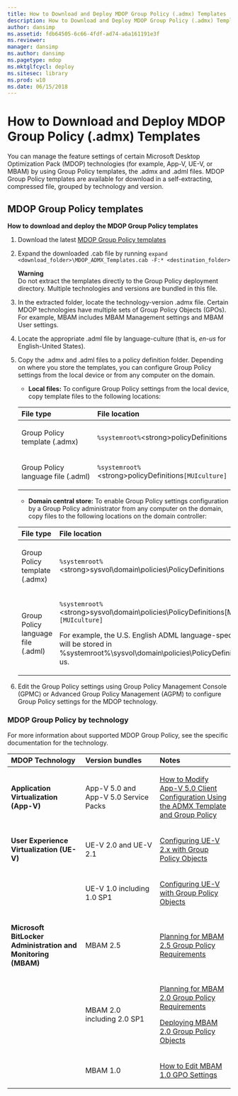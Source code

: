 ```yaml
---
title: How to Download and Deploy MDOP Group Policy (.admx) Templates
description: How to Download and Deploy MDOP Group Policy (.admx) Templates
author: dansimp
ms.assetid: fdb64505-6c66-4fdf-ad74-a6a161191e3f
ms.reviewer: 
manager: dansimp
ms.author: dansimp
ms.pagetype: mdop
ms.mktglfcycl: deploy
ms.sitesec: library
ms.prod: w10
ms.date: 06/15/2018
---
```



# How to Download and Deploy MDOP Group Policy (.admx) Templates


You can manage the feature settings of certain Microsoft Desktop Optimization Pack (MDOP) technologies (for example, App-V, UE-V, or MBAM) by using Group Policy templates, the .admx and .adml files. MDOP Group Policy templates are available for download in a self-extracting, compressed file, grouped by technology and version.

## MDOP Group Policy templates

**How to download and deploy the MDOP Group Policy templates**

1. Download the latest [MDOP Group Policy templates](https://www.microsoft.com/download/details.aspx?id=55531) 

2. Expand the downloaded .cab file by running `expand <download_folder>\MDOP_ADMX_Templates.cab -F:* <destination_folder>`

   **Warning**  
   Do not extract the templates directly to the Group Policy deployment directory. Multiple technologies and versions are bundled in this file.

3. In the extracted folder, locate the technology-version .admx file. Certain MDOP technologies have multiple sets of Group Policy Objects (GPOs). For example, MBAM includes MBAM Management settings and MBAM User settings.

4. Locate the appropriate .adml file by language-culture (that is, *en-us* for English-United States).

5. Copy the .admx and .adml files to a policy definition folder. Depending on where you store the templates, you can configure Group Policy settings from the local device or from any computer on the domain.

   - **Local files:** To configure Group Policy settings from the local device, copy template files to the following locations:

   <table>
   <colgroup>
   <col width="50%" />
   <col width="50%" />
   </colgroup>
   <thead>
   <tr class="header">
   <th align="left">File type</th>
   <th align="left">File location</th>
   </tr>
   </thead>
   <tbody>
   <tr class="odd">
   <td align="left"><p>Group Policy template (.admx)</p></td>
   <td align="left"><p><code>%systemroot%</code>&lt;strong&gt;policyDefinitions</strong></p></td>
   </tr>
   <tr class="even">
   <td align="left"><p>Group Policy language file (.adml)</p></td>
   <td align="left"><p><code>%systemroot%</code>&lt;strong&gt;policyDefinitions</strong><code>[MUIculture]</code></p></td>
   </tr>
   </tbody>
   </table>

   - **Domain central store:** To enable Group Policy settings configuration by a Group Policy administrator from any computer on the domain, copy files to the following locations on the domain controller:

   <table>
   <colgroup>
   <col width="50%" />
   <col width="50%" />
   </colgroup>
   <thead>
   <tr class="header">
   <th align="left">File type</th>
   <th align="left">File location</th>
   </tr>
   </thead>
   <tbody>
   <tr class="odd">
   <td align="left"><p>Group Policy template (.admx)</p></td>
   <td align="left"><p><code>%systemroot%</code>&lt;strong&gt;sysvol\domain\policies\PolicyDefinitions</strong></p></td>
   </tr>
   <tr class="even">
   <td align="left"><p>Group Policy language file (.adml)</p></td>
   <td align="left"><p><code>%systemroot%</code>&lt;strong&gt;sysvol\domain\policies\PolicyDefinitions[MUIculture]</strong><code>[MUIculture]</code></p>
   <p>For example, the U.S. English ADML language-specific file will be stored in %systemroot%\sysvol\domain\policies\PolicyDefinitions\en-us.</p></td>
   </tr>
   </tbody>
   </table>

6. Edit the Group Policy settings using Group Policy Management Console (GPMC) or Advanced Group Policy Management (AGPM) to configure Group Policy settings for the MDOP technology.

### MDOP Group Policy by technology

For more information about supported MDOP Group Policy, see the specific documentation for the technology.

<table>
<colgroup>
<col width="33%" />
<col width="33%" />
<col width="33%" />
</colgroup>
<thead>
<tr class="header">
<th align="left">MDOP Technology</th>
<th align="left">Version bundles</th>
<th align="left">Notes</th>
</tr>
</thead>
<tbody>
<tr class="odd">
<td align="left"><p><strong>Application Virtualization (App-V)</strong></p></td>
<td align="left"><p>App-V 5.0 and App-V 5.0 Service Packs</p></td>
<td align="left"><p><a href="../appv-v5/how-to-modify-app-v-50-client-configuration-using-the-admx-template-and-group-policy.md" data-raw-source="[How to Modify App-V 5.0 Client Configuration Using the ADMX Template and Group Policy](../appv-v5/how-to-modify-app-v-50-client-configuration-using-the-admx-template-and-group-policy.md)">How to Modify App-V 5.0 Client Configuration Using the ADMX Template and Group Policy</a></p></td>
</tr>
<tr class="even">
<td align="left"><p><strong>User Experience Virtualization (UE-V)</strong></p></td>
<td align="left"><p>UE-V 2.0 and UE-V 2.1</p></td>
<td align="left"><p><a href="../uev-v2/configuring-ue-v-2x-with-group-policy-objects-both-uevv2.md" data-raw-source="[Configuring UE-V 2.x with Group Policy Objects](../uev-v2/configuring-ue-v-2x-with-group-policy-objects-both-uevv2.md)">Configuring UE-V 2.x with Group Policy Objects</a></p></td>
</tr>
<tr class="odd">
<td align="left"><p></p></td>
<td align="left"><p>UE-V 1.0 including 1.0 SP1</p></td>
<td align="left"><p><a href="../uev-v1/configuring-ue-v-with-group-policy-objects.md" data-raw-source="[Configuring UE-V with Group Policy Objects](../uev-v1/configuring-ue-v-with-group-policy-objects.md)">Configuring UE-V with Group Policy Objects</a></p></td>
</tr>
<tr class="even">
<td align="left"><p><strong>Microsoft BitLocker Administration and Monitoring (MBAM)</strong></p></td>
<td align="left"><p>MBAM 2.5</p></td>
<td align="left"><p><a href="../mbam-v25/planning-for-mbam-25-group-policy-requirements.md" data-raw-source="[Planning for MBAM 2.5 Group Policy Requirements](../mbam-v25/planning-for-mbam-25-group-policy-requirements.md)">Planning for MBAM 2.5 Group Policy Requirements</a></p></td>
</tr>
<tr class="odd">
<td align="left"><p></p></td>
<td align="left"><p>MBAM 2.0 including 2.0 SP1</p></td>
<td align="left"><p><a href="../mbam-v2/planning-for-mbam-20-group-policy-requirements-mbam-2.md" data-raw-source="[Planning for MBAM 2.0 Group Policy Requirements](../mbam-v2/planning-for-mbam-20-group-policy-requirements-mbam-2.md)">Planning for MBAM 2.0 Group Policy Requirements</a></p>
<p><a href="../mbam-v2/deploying-mbam-20-group-policy-objects-mbam-2.md" data-raw-source="[Deploying MBAM 2.0 Group Policy Objects](../mbam-v2/deploying-mbam-20-group-policy-objects-mbam-2.md)">Deploying MBAM 2.0 Group Policy Objects</a></p></td>
</tr>
<tr class="even">
<td align="left"><p></p></td>
<td align="left"><p>MBAM 1.0</p></td>
<td align="left"><p><a href="../mbam-v1/how-to-edit-mbam-10-gpo-settings.md" data-raw-source="[How to Edit MBAM 1.0 GPO Settings](../mbam-v1/how-to-edit-mbam-10-gpo-settings.md)">How to Edit MBAM 1.0 GPO Settings</a></p></td>
</tr>
</tbody>
</table>

 

 

 





